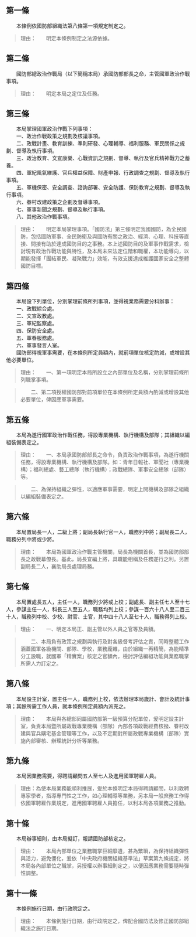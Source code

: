 第一條 
-------
　　本條例依國防部組織法第八條第一項規定制定之。  
> 理由：　　明定本條例制定之法源依據。



第二條 
-------
　　國防部總政治作戰局（以下簡稱本局）承國防部部長之命，主管國軍政治作戰事項。  
> 理由：　　明定本局之定位及任務。



第三條 
-------
　　本局掌理國軍政治作戰下列事項：  
　　一、政治作戰政策之規劃及核議事項。  
　　二、政戰計畫、教育訓練、準則研發、心理輔導、福利服務、軍民關係之規劃、督導及執行事項。  
　　三、政治教育、文宣康樂、心戰資訊之規劃、督導、執行及官兵精神戰力之蓄養。  
　　四、軍紀風氣維護、官兵權益保障、財產申報、行政調查之規劃、督導及執行事項。  
　　五、軍機保密、安全調查、諮詢部署、安全防護、保防教育之規劃、督導及執行事項。  
　　六、眷村改建政策之企劃及督導事項。  
　　七、軍事新聞之規劃、督導及執行事項。  
　　八、其他政治作戰事項。  
> 理由：　　明定本局掌理事項。「國防法」第三條明定我國國防，為全民國防，包括國防軍事、全民防衛及與國防有關之政治、經濟、心理、科技等直接、間接有助於達成國防目的之事務。本上述國防目的及軍事作戰需求，檢討現有政治作戰功能與特性，及本局未來法定位階和職權，本功能導向，以期能發揮「團結軍民、凝聚戰力」效能，有效支援達成維護國家安全之整體國防目標。



第四條 
-------
　　本局設下列單位，分別掌理前條所列事項，並得視業務需要分科辦事：  
　　一、政戰綜合處。  
　　二、文宣政教處。  
　　三、軍紀監察處。  
　　四、保防安全處。  
　　五、軍眷服務處。  
　　六、軍事發言人室。  
　　國防部得視軍事需要，在本條例所定員額內，就前項單位核定酌減，或增設其他必要單位。  
> 理由：　　一、第一項明定本局所設立之內部單位及名稱，分別掌理前條所列職掌事項。

> 　　二、第二項授權國防部對前項單位在本條例所定員額內酌減或增設其他必要單位，俾因應軍事需要。



第五條 
-------
　　本局為遂行國軍政治作戰任務，得設專業機構、執行機構及部隊；其組織以編組裝備表定之。  
> 理由：　　一、本局承國防部部長之命令，負責政治作戰事項，為遂行機關任務，得設專業機構、執行機構及部隊。如：青年日報社、軍聞社（專業機構）；福利總處、藝工總隊（執行機構）；政戰總隊、軍事安全總隊（部隊）等。

> 　　二、為保持組織之彈性，以適應軍事需要，明定上開機構及部隊之組織以編組裝備表定之。



第六條 
-------
　　本局置局長一人，二級上將；副局長執行官一人，職務列中將；副局長二人，職務分列中將或少將。  
> 理由：　　本局為國軍政治作戰主管機關，局長為機關首長，並為國防部部長之政戰幕僚長。基此，局長宜編上將，具職能相稱及任務遂行之利。另置副局長二人，襄助局長處理局務。



第七條 
-------
　　本局置處長五人，主任一人，職務列少將或上校；副處長、副主任七人至十七人，參謀主任一人，科長三人至五人，職務均列上校；參謀一百六十八人至二百三十人，職務列中校、少校、尉官、士官，其中四十八人至七十人，職務得列上校。  
> 理由：　　一、明定本局正、副主管以外人員之官等及員額。

> 　　二、本局負有政策之規劃與執行及對各級督考評估之責，同時整體工作涵蓋國軍各級機關、部隊、學校，業務龐雜，由於組織一再精簡，為能精準分工設職，就國軍「精實案」核定之官額內，檢討評估編組功能與業務職掌所需人力訂定之。



第八條 
-------
　　本局設主計室，置主任一人，職務列上校，依法辦理本局歲計、會計及統計事項；其餘所需工作人員，就本條例所定員額內派充之。  
> 理由：　　本局與各總部同屬國防部第一級預算分配單位，爰明定設主計室，負責本局暨所屬政戰專業機構（部隊）內部各項政戰經費核撥、眷村改建與官兵購宅基金管理等工作，以及不定期對所屬政戰專業機構（部隊）實施內部審核、辦理統計分析等業務。



第九條 
-------
　　本局因業務需要，得聘請顧問五人至七人及進用國軍聘雇人員。  
> 理由：為使本局業務能順利推展，爰於本條明定本局得聘請顧問，以利敦聘專家學者，指導專門性之工作，如心理輔導等業務，另本局一般庶務工作得依國軍聘雇作業規定，進用國軍聘雇人員擔任，以利本局各項業務之推動。



第十條 
-------
　　本局辦事細則，由本局擬訂，報請國防部核定之。  
> 理由：　　本局內部單位之業務職掌巨細靡遺，甚為繁瑣，為保持組織彈性與活力，避免僵化，爰依「中央政府機關組織基準法」草案第九條規定，將本局各內部單位之職掌，另授權以辦事細則定之，以便因應業務需要隨時彈性調整。



第十一條 
---------
　　本條例施行日期，由行政院定之。  
> 理由：　　本條例施行日期，由行政院定之，俾配合國防法及修正國防部組織法之施行日期。